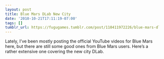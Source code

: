 ```yaml
---
layout: post
title: Blue Mars DLab New City
date: '2010-10-21T17:11:19-07:00'
tags: []
tumblr_url: https://fugugames.tumblr.com/post/110411972226/blue-mars-dlab-new-city
---
```

Lately, I’ve been mostly posting the official YouTube videos for Blue Mars here, but there are still some good ones from Blue Mars users. Here’s a rather extensive one covering the new city DLab.

